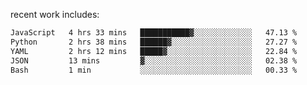 
<!--<img width="1415" height="100" alt="blu" src="https://github.com/rdsilva01/rdsilva01/assets/101207588/deb060e5-d035-4f09-b511-e3f50605b207">-->

<!-- \> Enthusiastic about developing and building solutions <br>
\> Computer Science and Engineering @ UBI -->

<!-- <a href="https://www.rodrigosilva.live/">personal website</a> 🏁 -->

<!-- ![](https://komarev.com/ghpvc/?username=rdsilva01) -->

recent work includes:
<!--START_SECTION:waka-->

```txt
JavaScript   4 hrs 33 mins   ███████████▓░░░░░░░░░░░░░   47.13 %
Python       2 hrs 38 mins   ██████▓░░░░░░░░░░░░░░░░░░   27.27 %
YAML         2 hrs 12 mins   █████▓░░░░░░░░░░░░░░░░░░░   22.84 %
JSON         13 mins         ▓░░░░░░░░░░░░░░░░░░░░░░░░   02.38 %
Bash         1 min           ░░░░░░░░░░░░░░░░░░░░░░░░░   00.33 %
```

<!--END_SECTION:waka-->

